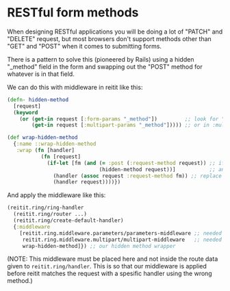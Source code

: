 # RESTful form methods

When designing RESTful applications you will be doing a lot of "PATCH" and "DELETE" request, but  most browsers don't support methods other than "GET" and "POST" when it comes to submitting forms. 

There is a pattern to solve this (pioneered by Rails) using a hidden "_method" field in the form and swapping out the "POST" method for whatever is in that field.

We can do this with middleware in reitit like this: 
```clj
(defn- hidden-method
  [request]
  (keyword 
    (or (get-in request [:form-params "_method"])         ;; look for "_method" field in :form-params
        (get-in request [:multipart-params "_method"])))) ;; or in :multipart-params

(def wrap-hidden-method
  {:name ::wrap-hidden-method
   :wrap (fn [handler]
           (fn [request]
             (if-let [fm (and (= :post (:request-method request)) ;; if this is a :post request
                              (hidden-method request))]           ;; and there is a "_method" field 
               (handler (assoc request :request-method fm)) ;; replace :request-method
               (handler request))))})
```

And apply the middleware like this: 
```clj
(reitit.ring/ring-handler
  (reitit.ring/router ...)
  (reitit.ring/create-default-handler)
  {:middleware 
    [reitit.ring.middleware.parameters/parameters-middleware ;; needed to have :form-params in the request map
     reitit.ring.middleware.multipart/multipart-middleware   ;; needed to have :multipart-params in the request map
     wrap-hidden-method]}) ;; our hidden method wrapper
```
(NOTE: This middleware must be placed here and not inside the route data given to `reitit.ring/handler`. 
This is so that our middleware is applied before reitit matches the request with a spesific handler using the wrong method.)

